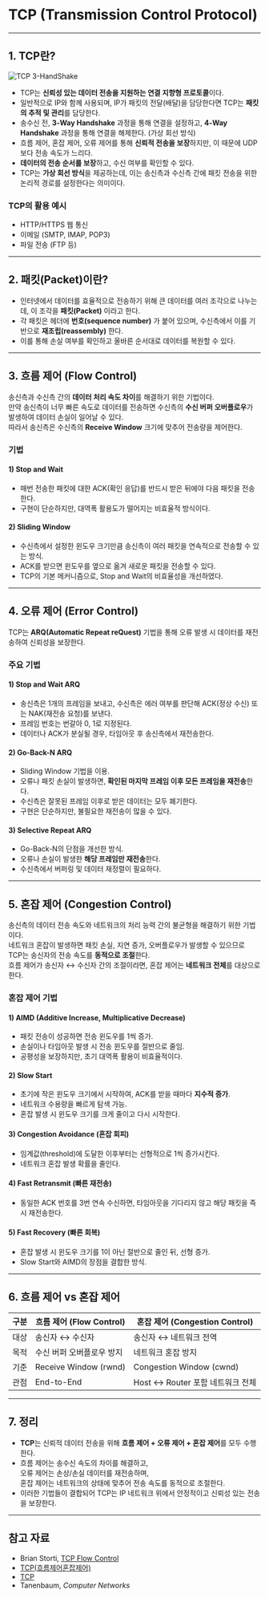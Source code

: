# TCP (Transmission Control Protocol)

---

## 1. TCP란?

![TCP 3-HandShake](https://blog.kakaocdn.net/dna/b1zE1m/btsHnq3Mtq0/AAAAAAAAAAAAAAAAAAAAAHPLr31WQY7fga0pStAi-2ZDeOBAu0Qwk2iHUwUovndf/img.png?credential=yqXZFxpELC7KVnFOS48ylbz2pIh7yKj8&expires=1761922799&allow_ip=&allow_referer=&signature=wOxCJPUpoFIDdH%2FiVI7VGcLyK8w%3D)

- TCP는 **신뢰성 있는 데이터 전송을 지원하는 연결 지향형 프로토콜**이다.
- 일반적으로 IP와 함께 사용되며, IP가 패킷의 전달(배달)을 담당한다면 TCP는 **패킷의 추적 및 관리**를 담당한다.
- 송수신 전, **3-Way Handshake** 과정을 통해 연결을 설정하고, **4-Way Handshake** 과정을 통해 연결을 해제한다. (가상 회선 방식)
- 흐름 제어, 혼잡 제어, 오류 제어를 통해 **신뢰적 전송을 보장**하지만, 이 때문에 UDP보다 전송 속도가 느리다.
- **데이터의 전송 순서를 보장**하고, 수신 여부를 확인할 수 있다.
- TCP는 **가상 회선 방식**을 제공하는데, 이는 송신측과 수신측 간에 패킷 전송을 위한 논리적 경로를 설정한다는 의미이다.

### TCP의 활용 예시
- HTTP/HTTPS 웹 통신
- 이메일 (SMTP, IMAP, POP3)
- 파일 전송 (FTP 등)

---

## 2. 패킷(Packet)이란?

- 인터넷에서 데이터를 효율적으로 전송하기 위해 큰 데이터를 여러 조각으로 나누는데, 이 조각을 **패킷(Packet)** 이라고 한다.
- 각 패킷은 헤더에 **번호(sequence number)** 가 붙어 있으며, 수신측에서 이를 기반으로 **재조립(reassembly)** 한다.
- 이를 통해 손실 여부를 확인하고 올바른 순서대로 데이터를 복원할 수 있다.

---

## 3. 흐름 제어 (Flow Control)

송신측과 수신측 간의 **데이터 처리 속도 차이**를 해결하기 위한 기법이다.  
만약 송신측이 너무 빠른 속도로 데이터를 전송하면 수신측의 **수신 버퍼 오버플로우**가 발생하여 데이터 손실이 일어날 수 있다.  
따라서 송신측은 수신측의 **Receive Window** 크기에 맞추어 전송량을 제어한다.

### 기법

#### 1) Stop and Wait
- 매번 전송한 패킷에 대한 ACK(확인 응답)를 반드시 받은 뒤에야 다음 패킷을 전송한다.
- 구현이 단순하지만, 대역폭 활용도가 떨어지는 비효율적 방식이다.

#### 2) Sliding Window
- 수신측에서 설정한 윈도우 크기만큼 송신측이 여러 패킷을 연속적으로 전송할 수 있는 방식.
- ACK를 받으면 윈도우를 옆으로 옮겨 새로운 패킷을 전송할 수 있다.
- TCP의 기본 메커니즘으로, Stop and Wait의 비효율성을 개선하였다.

---

## 4. 오류 제어 (Error Control)

TCP는 **ARQ(Automatic Repeat reQuest)** 기법을 통해 오류 발생 시 데이터를 재전송하여 신뢰성을 보장한다.

### 주요 기법

#### 1) Stop and Wait ARQ
- 송신측은 1개의 프레임을 보내고, 수신측은 에러 여부를 판단해 ACK(정상 수신) 또는 NAK(재전송 요청)를 보낸다.
- 프레임 번호는 번갈아 0, 1로 지정된다.
- 데이터나 ACK가 분실될 경우, 타임아웃 후 송신측에서 재전송한다.

#### 2) Go-Back-N ARQ
- Sliding Window 기법을 이용.
- 오류나 패킷 손실이 발생하면, **확인된 마지막 프레임 이후 모든 프레임을 재전송**한다.
- 수신측은 잘못된 프레임 이후로 받은 데이터는 모두 폐기한다.
- 구현은 단순하지만, 불필요한 재전송이 많을 수 있다.

#### 3) Selective Repeat ARQ
- Go-Back-N의 단점을 개선한 방식.
- 오류나 손실이 발생한 **해당 프레임만 재전송**한다.
- 수신측에서 버퍼링 및 데이터 재정렬이 필요하다.

---

## 5. 혼잡 제어 (Congestion Control)

송신측의 데이터 전송 속도와 네트워크의 처리 능력 간의 불균형을 해결하기 위한 기법이다.  
네트워크 혼잡이 발생하면 패킷 손실, 지연 증가, 오버플로우가 발생할 수 있으므로 TCP는 송신자의 전송 속도를 **동적으로 조절**한다.  
흐름 제어가 송신자 ↔ 수신자 간의 조절이라면, 혼잡 제어는 **네트워크 전체**를 대상으로 한다.

### 혼잡 제어 기법

#### 1) AIMD (Additive Increase, Multiplicative Decrease)
- 패킷 전송이 성공하면 전송 윈도우를 1씩 증가.
- 손실이나 타임아웃 발생 시 전송 윈도우를 절반으로 줄임.
- 공평성을 보장하지만, 초기 대역폭 활용이 비효율적이다.

#### 2) Slow Start
- 초기에 작은 윈도우 크기에서 시작하여, ACK를 받을 때마다 **지수적 증가**.
- 네트워크 수용량을 빠르게 탐색 가능.
- 혼잡 발생 시 윈도우 크기를 크게 줄이고 다시 시작한다.

#### 3) Congestion Avoidance (혼잡 회피)
- 임계값(threshold)에 도달한 이후부터는 선형적으로 1씩 증가시킨다.
- 네트워크 혼잡 발생 확률을 줄인다.

#### 4) Fast Retransmit (빠른 재전송)
- 동일한 ACK 번호를 3번 연속 수신하면, 타임아웃을 기다리지 않고 해당 패킷을 즉시 재전송한다.

#### 5) Fast Recovery (빠른 회복)
- 혼잡 발생 시 윈도우 크기를 1이 아닌 절반으로 줄인 뒤, 선형 증가.
- Slow Start와 AIMD의 장점을 결합한 방식.

---

## 6. 흐름 제어 vs 혼잡 제어

| 구분 | 흐름 제어 (Flow Control) | 혼잡 제어 (Congestion Control) |
|------|--------------------------|--------------------------------|
| 대상 | 송신자 ↔ 수신자 | 송신자 ↔ 네트워크 전역 |
| 목적 | 수신 버퍼 오버플로우 방지 | 네트워크 혼잡 방지 |
| 기준 | Receive Window (rwnd) | Congestion Window (cwnd) |
| 관점 | End-to-End | Host ↔ Router 포함 네트워크 전체 |

---

## 7. 정리

- **TCP**는 신뢰적 데이터 전송을 위해 **흐름 제어 + 오류 제어 + 혼잡 제어**를 모두 수행한다.
- 흐름 제어는 송수신 속도의 차이를 해결하고,  
  오류 제어는 손상/손실 데이터를 재전송하며,  
  혼잡 제어는 네트워크의 상태에 맞추어 전송 속도를 동적으로 조절한다.
- 이러한 기법들이 결합되어 TCP는 IP 네트워크 위에서 안정적이고 신뢰성 있는 전송을 보장한다.

---

## 참고 자료

- Brian Storti, [TCP Flow Control](https://www.brianstorti.com/tcp-flow-control/)  
- [TCP(흐름제어혼잡제어)](https://github.com/gyoogle/tech-interview-for-developer/blob/master/Computer%20Science/Network/TCP%20(%ED%9D%90%EB%A6%84%EC%A0%9C%EC%96%B4%ED%98%BC%EC%9E%A1%EC%A0%9C%EC%96%B4).md)
- [TCP](https://github.com/WooVictory/Ready-For-Tech-Interview/blob/master/Network/3%20way%20handshake.md)
- Tanenbaum, *Computer Networks*  
